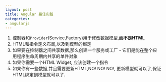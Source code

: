 ```yaml
---
layout: post
title: Angular 最佳实践
categories:
- angularjs
---
```


1. 控制器和`Provider`(Service,Factory)用于修改数据模型,**而不是HTML**
2. HTML和指令定义布局,以及到模型的绑定
3. 如果要在控制器之间共享数据,那么创建一个服务或工厂 - 它们是能在整个应用程序生命周期内共享的单件对象
4. 如果你需要一个HTML Widget, 应该创建一个指令
5. 如果你有一些数据,并且需要更新HTML,NO! NO! NO!, 更新模型就可以了,保证HTML绑定到模型就可以了.

